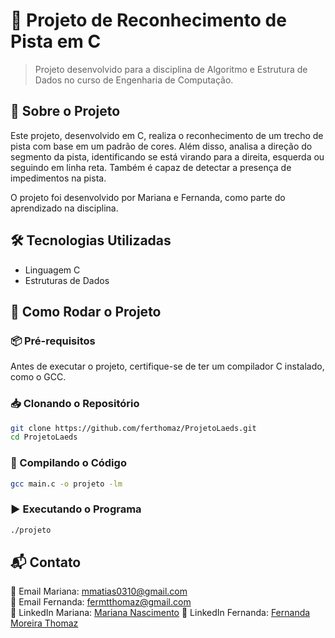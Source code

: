 # 🚀 Projeto de Reconhecimento de Pista em C

> Projeto desenvolvido para a disciplina de Algoritmo e Estrutura de Dados no curso de Engenharia de Computação.

## 📌 Sobre o Projeto

Este projeto, desenvolvido em C, realiza o reconhecimento de um trecho de pista com base em um padrão de cores. Além disso, analisa a direção do segmento da pista, identificando se está virando para a direita, esquerda ou seguindo em linha reta. Também é capaz de detectar a presença de impedimentos na pista.

O projeto foi desenvolvido por Mariana e Fernanda, como parte do aprendizado na disciplina.

## 🛠 Tecnologias Utilizadas

- Linguagem C
- Estruturas de Dados

## 🚀 Como Rodar o Projeto

### 📦 Pré-requisitos

Antes de executar o projeto, certifique-se de ter um compilador C instalado, como o GCC.

### 📥 Clonando o Repositório

```bash
git clone https://github.com/ferthomaz/ProjetoLaeds.git
cd ProjetoLaeds
```

### 🔧 Compilando o Código

```bash
gcc main.c -o projeto -lm
```

### ▶️ Executando o Programa

```bash
./projeto
```

## 📬 Contato

📧 Email Mariana: [mmatias0310@gmail.com](mailto\:mmatias0310@gmail.com)\
📧 Email Fernanda: [fermtthomaz@gmail.com](mailto\:fermtthomaz@gmail.com)\
🔗 LinkedIn Mariana: [Mariana Nascimento](https://www.linkedin.com/in/mariana-matias-nascimento/)
🔗 LinkedIn Fernanda: [Fernanda Moreira Thomaz](https://www.linkedin.com/in/fernanda-mthomaz/)


